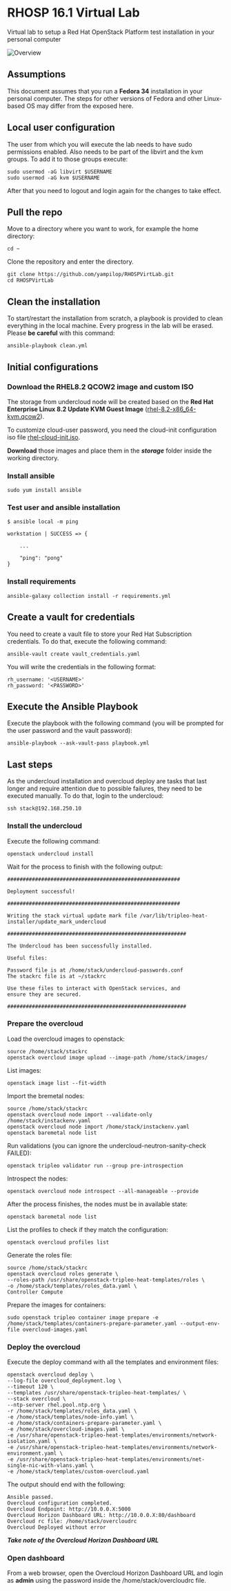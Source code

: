 # RHOSP 16.1 Virtual Lab

Virtual lab to setup a Red Hat OpenStack Platform test installation in your personal computer

![Overview](/images/overview.png)

## Assumptions

This document assumes that you run a **Fedora 34** installation in your personal computer. The steps for other versions of Fedora and other Linux-based OS may differ from the exposed here.

## Local user configuration

The user from which you will execute the lab needs to have sudo permissions enabled. Also needs to be part of the libvirt and the kvm groups. To add it to those groups execute:

```
sudo usermod -aG libvirt $USERNAME
sudo usermod -aG kvm $USERNAME
```

After that you need to logout and login again for the changes to take effect.

## Pull the repo

Move to a directory where you want to work, for example the home directory:

```
cd ~
```

Clone the repository and enter the directory.

```
git clone https://github.com/yampilop/RHOSPVirtLab.git
cd RHOSPVirtLab
```

## Clean the installation

To start/restart the installation from scratch, a playbook is provided to clean everything in the local machine. Every progress in the lab will be erased. Please **be careful** with this command:

```
ansible-playbook clean.yml
```

## Initial configurations

### Download the RHEL8.2 QCOW2 image and custom ISO

The storage from undercloud node will be created based on the **Red Hat Enterprise Linux 8.2 Update KVM Guest Image** ([rhel-8.2-x86_64-kvm.qcow2](https://access.redhat.com/downloads/content/479/ver=/rhel---8/8.2/x86_64/product-software)).

To customize cloud-user password, you need the cloud-init configuration iso file [rhel-cloud-init.iso](https://gitlab.com/neyder/rhel-cloud-init/-/raw/master/rhel-cloud-init.iso).

**Download** those images and place them in the ***storage*** folder inside the working directory.

### Install ansible

```
sudo yum install ansible
```

### Test user and ansible installation

```
$ ansible local -m ping

workstation | SUCCESS => {

    ...

    "ping": "pong"
}

```

### Install requirements

```
ansible-galaxy collection install -r requirements.yml
```

## Create a vault for credentials

You need to create a vault file to store your Red Hat Subscription credentials. To do that, execute the following command:

```
ansible-vault create vault_credentials.yaml
```

You will write the credentials in the following format:

```
rh_username: '<USERNAME>'
rh_password: '<PASSWORD>'
```

## Execute the Ansible Playbook

Execute the playbook with the following command (you will be prompted for the user password and the vault password):

```
ansible-playbook --ask-vault-pass playbook.yml
```

## Last steps

As the undercloud installation and overcloud deploy are tasks that last longer and require attention due to possible failures, they need to be executed manually. To do that, login to the undercloud:

```
ssh stack@192.168.250.10
```

### Install the undercloud

Execute the following command:

```
openstack undercloud install
```

Wait for the process to finish with the following output:

```
########################################################

Deployment successful!

########################################################

Writing the stack virtual update mark file /var/lib/tripleo-heat-installer/update_mark_undercloud

##########################################################

The Undercloud has been successfully installed.

Useful files:

Password file is at /home/stack/undercloud-passwords.conf
The stackrc file is at ~/stackrc

Use these files to interact with OpenStack services, and
ensure they are secured.

##########################################################
```

### Prepare the overcloud

Load the overcloud images to openstack:

```
source /home/stack/stackrc
openstack overcloud image upload --image-path /home/stack/images/
```

List images:

```
openstack image list --fit-width
```

Import the bremetal nodes:

```
source /home/stack/stackrc
openstack overcloud node import --validate-only /home/stack/instackenv.yaml
openstack overcloud node import /home/stack/instackenv.yaml
openstack baremetal node list
```

Run validations (you can ignore the undercloud-neutron-sanity-check FAILED):

```
openstack tripleo validator run --group pre-introspection
```

Introspect the nodes:

```
openstack overcloud node introspect --all-manageable --provide
```

After the process finishes, the nodes must be in available state:

```
openstack baremetal node list
```

List the profiles to check if they match the configuration:

```
openstack overcloud profiles list
```

Generate the roles file:

```
source /home/stack/stackrc
openstack overcloud roles generate \
--roles-path /usr/share/openstack-tripleo-heat-templates/roles \
-o /home/stack/templates/roles_data.yaml \
Controller Compute
```

Prepare the images for containers:

```
sudo openstack tripleo container image prepare -e /home/stack/templates/containers-prepare-parameter.yaml --output-env-file overcloud-images.yaml
```

### Deploy the overcloud

Execute the deploy command with all the templates and environment files:

```
openstack overcloud deploy \
--log-file overcloud_deployment.log \
--timeout 120 \
--templates /usr/share/openstack-tripleo-heat-templates/ \
--stack overcloud \
--ntp-server rhel.pool.ntp.org \
-r /home/stack/templates/roles_data.yaml \
-e /home/stack/templates/node-info.yaml \
-e /home/stack/containers-prepare-parameter.yaml \
-e /home/stack/overcloud-images.yaml \
-e /usr/share/openstack-tripleo-heat-templates/environments/network-isolation.yaml \
-e /usr/share/openstack-tripleo-heat-templates/environments/network-environment.yaml \
-e /usr/share/openstack-tripleo-heat-templates/environments/net-single-nic-with-vlans.yaml \
-e /home/stack/templates/custom-overcloud.yaml
```

The output should end with the following:

```
Ansible passed.
Overcloud configuration completed.
Overcloud Endpoint: http://10.0.0.X:5000
Overcloud Horizon Dashboard URL: http://10.0.0.X:80/dashboard
Overcloud rc file: /home/stack/overcloudrc
Overcloud Deployed without error
```

***Take note of the Overcloud Horizon Dashboard URL***

### Open dashboard

From a web browser, open the Overcloud Horizon Dashboard URL and login as **admin** using the password inside the /home/stack/overcloudrc file.